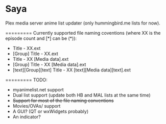 Saya
=========

Plex media server anime list updater (only hummingbird.me lists for now).

=========
Currently supported file naming coventions (where XX is the episode count and [\*] can be (\*)):
- Title - XX.ext
- [Group] Title - XX.ext
- Title - XX [Media data].ext
- [Group] Title - XX [Media data].ext
- [text][Group][text] Title - XX [text][Media data][text].ext

=========
TODO:
- myanimelist.net support
- Dual list support (update both HB and MAL lists at the same time)
- ~~Support for most of the file naming conventions~~
- Movies/OVAs/ support
- A GUI? (QT or wxWidgets probably)
- An indicator?
